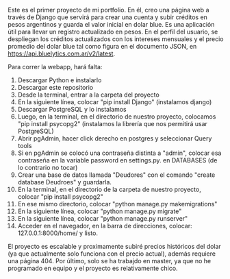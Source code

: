 Este es el primer proyecto de mi portfolio. En él, creo una página web a través de Django que servirá para crear una cuenta y subir créditos en pesos argentinos y guarda el valor inicial en dolar blue. Es una aplicación útil para llevar un registro actualizado en pesos.
En el perfil del usuario, se despliegan los créditos actualizados con los intereses mensuales y el precio promedio del dolar blue tal como figura en el documento JSON, en https://api.bluelytics.com.ar/v2/latest.

Para correr la webapp, hará falta:
1) Descargar Python e instalarlo
2) Descargar este repositorio
3) Desde la terminal, entrar a la carpeta del proyecto
4) En la siguiente línea, colocar "pip install Django" (instalamos django)
5) Descargar PostgreSQL y lo instalamos
6) Luego, en la terminal, en el directorio de nuestro proyecto, colocamos "pip install psycopg2" (instalamos la librería que nos permitirá usar PostgreSQL) 
7) Abrir pgAdmin, hacer click derecho en postgres y seleccionar Query tools
8) Si en pgAdmin se colocó una contraseña distinta a "admin", colocar esa contraseña en la variable password en settings.py. en DATABASES (de lo contrario no tocar)
9) Crear una base de datos llamada "Deudores" con el comando "create database Deudroes" y guardarla.
10) En la terminal, en el directorio de la carpeta de nuestro proyecto, colocar "pip install psycopg2"
11) En ese mismo directorio, colocar "python manage.py makemigrations"
12) En la siguiente línea, colocar "python manage.py migrate"
13) En la siguiente línea, colocar "python manage.py runserver"
14) Acceder en el navegador, en la barra de direcciones, colocar: 127.0.0.1:8000/home/ y listo.

El proyecto es escalable y proximamente subiré precios históricos del dolar (ya que actualmente solo funciona con el precio actual), además requiere una página 404.
Por último, solo se ha trabajdo en master, ya que no he programado en equipo y el proyecto es relativamente chico.
